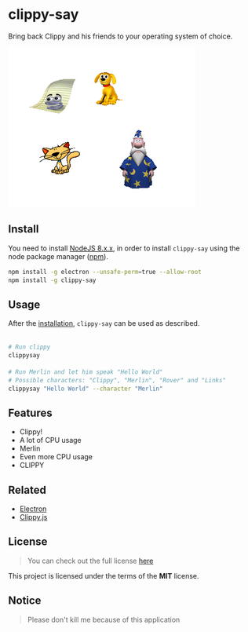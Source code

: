 # clippy-say

Bring back Clippy and his friends to your operating system of choice.

![Preview](.github/preview.png)

## Install

You need to install [NodeJS 8.x.x](https://nodejs.org/en/), in order to install `clippy-say` using the node package manager ([npm](https://docs.npmjs.com/getting-started/what-is-npm)).

```bash
npm install -g electron --unsafe-perm=true --allow-root
npm install -g clippy-say
```
## Usage

After the [installation](#install), `clippy-say` can be used as described.

```bash

# Run clippy
clippysay

# Run Merlin and let him speak "Hello World"
# Possible characters: "Clippy", "Merlin", "Rover" and "Links"
clippysay "Hello World" --character "Merlin"

```

## Features

- Clippy!
- A lot of CPU usage
- Merlin
- Even more CPU usage
- CLIPPY

## Related

- [Electron](https://github.com/electron/electron)
- [Clippy.js](https://www.smore.com/clippy-js)

## License

>You can check out the full license [here](LICENSE)

This project is licensed under the terms of the **MIT** license.


## Notice

> Please don't kill me because of this application
